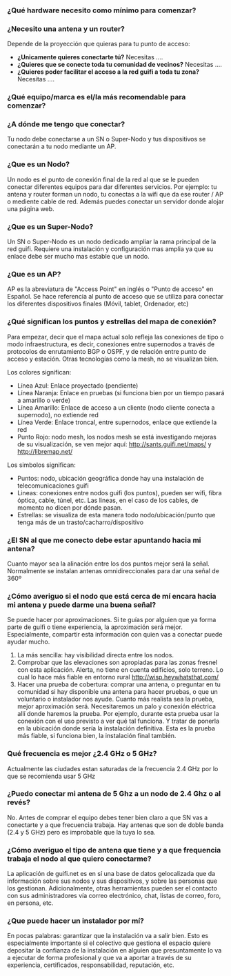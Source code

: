 ### ¿Qué hardware necesito como mínimo para comenzar?


### ¿Necesito una antena y un router?
Depende de la proyección que quieras para tu punto de acceso:

* **¿Unicamente quieres conectarte tú?**  Necesitas ....
* **¿Quieres que se conecte toda tu comunidad de vecinos?** Necesitas ....
* **¿Quieres poder facilitar el acceso a la red guifi a toda tu zona?**  Necesitas .... 

### ¿Qué equipo/marca es el/la más recomendable para comenzar?

### ¿A dónde me tengo que conectar?

Tu nodo debe conectarse a un SN o Super-Nodo y tus dispositivos se conectarán a tu nodo mediante un AP.

### ¿Que es un Nodo?

Un nodo es el punto de conexión final de la red al que se le pueden conectar diferentes equipos para dar diferentes servicios. 
Por ejemplo: tu antena y router forman un nodo, tu conectas a la wifi que da ese router / AP o mediente cable de red. Además puedes conectar un servidor donde alojar una página web.

### ¿Que es un Super-Nodo?

Un SN o Super-Nodo es un nodo dedicado ampliar la rama principal de la red guifi. Requiere una instalación y configuración mas amplia ya que su enlace debe ser mucho mas estable que un nodo.

### ¿Que es un AP?

AP es la abreviatura de "Access Point" en inglés o "Punto de acceso" en Español. Se hace referencia al punto de acceso que se utiliza para conectar los diferentes dispositivos finales (Móvil, tablet, Ordenador, etc)

### ¿Qué significan los puntos y estrellas del mapa de conexión?

Para empezar, decir que el mapa actual solo refleja las conexiones de tipo o modo infraestructura, es decir, conexiones entre supernodos a través de protocolos de enrutamiento BGP o OSPF, y de relación entre punto de acceso y estación. Otras tecnologías como la mesh, no se visualizan bien.

Los colores significan:

* Línea Azul: Enlace proyectado (pendiente)
* Línea Naranja: Enlace en pruebas (si funciona bien por un tiempo pasará a amarillo o verde)
* Línea Amarillo: Enlace de acceso a un cliente (nodo cliente conecta a supernodo), no extiende red
* Línea Verde: Enlace troncal, entre supernodos, enlace que extiende la red
* Punto Rojo: nodo mesh, los nodos mesh se está investigando mejoras de su visualización, se ven mejor aquí: http://sants.guifi.net/maps/ y http://libremap.net/

Los simbolos significan:

* Puntos: nodo, ubicación geográfica donde hay una instalación de telecomunicaciones guifi
* Lineas: conexiones entre nodos guifi (los puntos), pueden ser wifi, fibra óptica, cable, túnel, etc. Las lineas, en el caso de los cables, de momento no dicen por dónde pasan.
* Estrellas: se visualiza de esta manera todo nodo/ubicación/punto que tenga más de un trasto/cacharro/dispositivo

### ¿El SN al que me conecto debe estar apuntando hacia mi antena?

Cuanto mayor sea la alinación entre los dos puntos mejor será la señal. Normalmente se instalan antenas omnidireccionales para dar una señal de 360º

### ¿Cómo averiguo si el nodo que está cerca de mí encara hacia mi antena y puede darme una buena señal?

Se puede hacer por aproximaciones. Si te guías por alguien que ya forma parte de guifi o tiene experiencia, la aproximación será mejor. Especialmente, compartir esta información con quien vas a conectar puede ayudar mucho.

1. La más sencilla: hay visibilidad directa entre los nodos.
2. Comprobar que las elevaciones son apropiadas para las zonas fresnel con esta aplicación. Alerta, no tiene en cuenta edificios, solo terreno. Lo cual lo hace más fiable en entorno rural http://wisp.heywhatsthat.com/
3. Hacer una prueba de cobertura: comprar una antena, o preguntar en tu comunidad si hay disponible una antena para hacer pruebas, o que un voluntario o instalador nos ayude. Cuanto más realista sea la prueba, mejor aproximación será. Necesitaremos un palo y conexión eléctrica allí donde haremos la prueba. Por ejemplo, durante esta prueba usar la conexión con el uso previsto a ver qué tal funciona. Y tratar de ponerla en la ubicación donde sería la instalación definitiva. Esta es la prueba más fiable, si funciona bien, la instalación final también.

### Qué frecuencia es mejor ¿2.4 GHz o 5 GHz?

Actualmente las ciudades estan saturadas de la frecuencia 2.4 GHz por lo que se recomienda usar 5 GHz

### ¿Puedo conectar mi antena de 5 Ghz a un nodo de 2.4 Ghz o al revés?

No. Antes de comprar el equipo debes tener bien claro a que SN vas a conectarte y a que frecuencia trabaja. Hay antenas que son de doble banda (2.4 y 5 GHz) pero es improbable que la tuya lo sea.

### ¿Cómo averiguo el tipo de antena que tiene y a que frequencia trabaja el nodo al que quiero conectarme?

La aplicación de guifi.net es en sí una base de datos gelocalizada que da información sobre sus nodos y sus dispositivos, y sobre las personas que los gestionan. Adicionalmente, otras herramientas pueden ser el contacto con sus administradores vía correo electrónico, chat, listas de correo, foro, en persona, etc.

### ¿Que puede hacer un instalador por mí?

En pocas palabras: garantizar que la instalación va a salir bien. Esto es especialmente importante si el colectivo que gestiona el espacio quiere depositar la confianza de la instalación en alguien que presuntamente lo va a ejecutar de forma profesional y que va a aportar a través de su experiencia, certificados, responsabilidad, reputación, etc.
